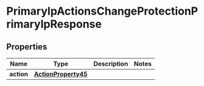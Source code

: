 

# PrimaryIpActionsChangeProtectionPrimaryIpResponse


## Properties

| Name | Type | Description | Notes |
|------------ | ------------- | ------------- | -------------|
|**action** | [**ActionProperty45**](ActionProperty45.md) |  |  |



